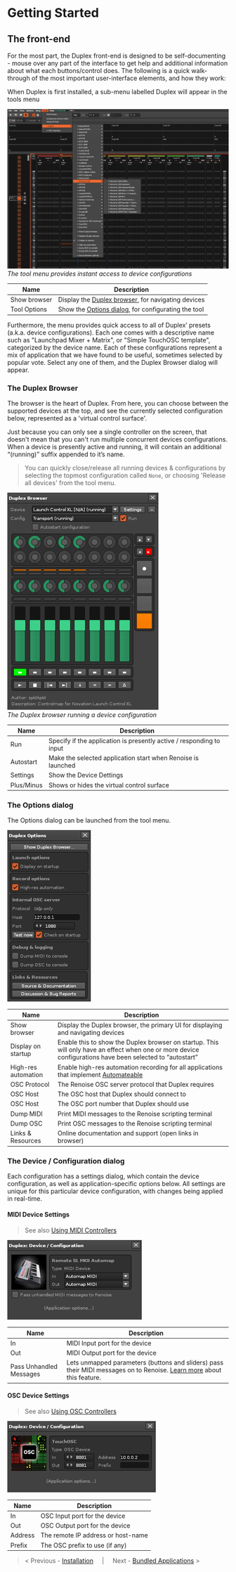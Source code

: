 # Getting Started

## The front-end 

For the most part, the Duplex front-end is designed to be self-documenting - mouse over any part of the interface to get help and additional information about what each buttons/control does. The following is a quick walk-through of the most important user-interface elements, and how they work:

When Duplex is first installed, a sub-menu labelled Duplex will appear in the tools menu

![Duplex_menu.png](Images/Duplex_menu.png)  
*The tool menu provides instant access to device configurations*

| Name          | Description   |
| ------------- |---------------|
|Show browser|Display the [Duplex browser](#the-duplex-browser), for navigating devices
|Tool Options| Show the [Options dialog](#the-options-dialog), for configurating the tool

Furthermore, the menu provides quick access to all of Duplex’ presets (a.k.a. device configurations). Each one comes with a descriptive name such as "Launchpad Mixer + Matrix", or "Simple TouchOSC template", categorized by the device name. Each of these configurations represent a mix of application that we have found to be useful, sometimes selected by popular vote. Select any one of them, and the Duplex Browser dialog will appear.

### The Duplex Browser

The browser is the heart of Duplex. From here, you can choose between the supported devices at the top, and see the currently selected configuration below, represented as a 'virtual control surface'.  

Just because you can only see a single controller on the screen, that doesn't mean that you can't run multiple concurrent devices configurations. When a device is presently active and running, it will contain an additional “(running)” suffix appended to it’s name.

> You can quickly close/release all running devices & configurations by selecting the topmost configuration called `None`, or choosing 'Release all devices' from the tool menu.  

![Duplex_browser.png](Images/Duplex_browser.png)  
*The Duplex browser running a device configuration*

| Name          | Description   |
| ------------- |---------------|
|Run| Specify if the application is presently active / responding to input
|Autostart| Make the selected application start when Renoise is launched
|Settings| Show the Device Dettings
|Plus/Minus| Shows or hides the virtual control surface

### The Options dialog

The Options dialog can be launched from the tool menu.

![Duplex_options.png](Images/Duplex_options.png)  


| Name          | Description   |
| ------------- |---------------|
|Show browser|Display the Duplex browser, the primary UI for displaying and navigating devices
|Display on startup| Enable this to show the Duplex browser on startup. This will only have an effect when one or more device configurations have been selected to “autostart”
|High-res automation| Enable high-res automation recording for all applications that implement [Automateable](Applications/Automateable.md)
|OSC Protocol| The Renoise OSC server protocol that Duplex requires
|OSC Host| The OSC host that Duplex should connect to
|OSC Host| The OSC port number that Duplex should use
|Dump MIDI| Print MIDI messages to the Renoise scripting terminal
|Dump OSC| Print OSC messages to the Renoise scripting terminal
|Links & Resources| Online documentation and support (open links in browser)



### The Device / Configuration dialog

Each configuration has a settings dialog, which contain the device configuration, as well as application-specific options below. All settings are unique for this particular device configuration, with changes being applied in real-time. 

#### MIDI Device Settings

> See also [Using MIDI Controllers](Controllers.md#using-midi-controllers)

![Duplex_device_config_midi.png](Images/Duplex_device_config_midi.png)  

| Name          | Description   |
| ------------- |---------------|
|In|MIDI Input port for the device
|Out|MIDI Output port for the device
|Pass Unhandled Messages|Lets unmapped parameters (buttons and sliders) pass their MIDI messages on to Renoise. [Learn more](Concepts.md#midi-thru--pass-unhandled-messages) about this feature.

#### OSC Device Settings

> See also [Using OSC Controllers](Controllers.md#using-osc-controllers)

![Duplex_device_config_osc.png](Images/Duplex_device_config_osc.png)  

| Name          | Description   |
| ------------- |---------------|
|In|OSC Input port for the device
|Out|OSC Output port for the device
|Address|The remote IP address or host-name 
|Prefix|The OSC prefix to use (if any)


> < Previous - [Installation](Installation.md) &nbsp; &nbsp; | &nbsp; &nbsp; Next - [Bundled Applications](Applications.md) >
